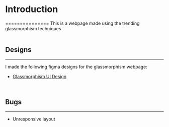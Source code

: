 # Introduction <br />
===============
This is a webpage made using the trending glassmorphism techniques <br />
<br />

## Designs
---------------
I made the following figma designs for the glassmorphism webpage: <br />
* [Glassmorphism UI Design](https://www.figma.com/file/hMj0ufij8K9tXJWbJk6iS0/Glass-UI) <br />
<br />



## Bugs 
---------------
* Unresponsive layout